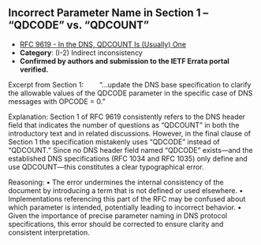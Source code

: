 ## Incorrect Parameter Name in Section 1 – “QDCODE” vs. “QDCOUNT”

- [RFC 9619 - In the DNS, QDCOUNT Is (Usually) One](https://www.rfc-editor.org/rfc/rfc9619)
- **Category**: (I-2) Indirect inconsistency
- **Confirmed by authors and submission to the IETF Errata portal verified.**

Excerpt from Section 1:
  “…update the DNS base specification to clarify the allowable values of the QDCODE parameter in the specific case of DNS messages with OPCODE = 0.”

Explanation:
Section 1 of RFC 9619 consistently refers to the DNS header field that indicates the number of questions as “QDCOUNT” in both the introductory text and in related discussions. However, in the final clause of Section 1 the specification mistakenly uses “QDCODE” instead of “QDCOUNT.” Since no DNS header field named “QDCODE” exists—and the established DNS specifications (RFC 1034 and RFC 1035) only define and use QDCOUNT—this constitutes a clear typographical error.

Reasoning:
• The error undermines the internal consistency of the document by introducing a term that is not defined or used elsewhere.
• Implementations referencing this part of the RFC may be confused about which parameter is intended, potentially leading to incorrect behavior.
• Given the importance of precise parameter naming in DNS protocol specifications, this error should be corrected to ensure clarity and consistent interpretation.
